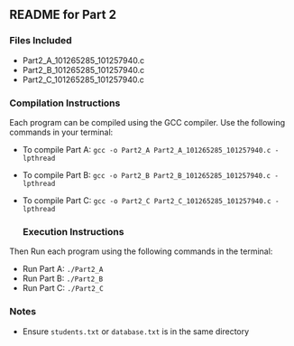 ## README for Part 2

### Files Included
- Part2_A_101265285_101257940.c
- Part2_B_101265285_101257940.c
- Part2_C_101265285_101257940.c

### Compilation Instructions

Each program can be compiled using the GCC compiler. Use the following commands in your terminal:

- To compile Part A:
  `gcc -o Part2_A Part2_A_101265285_101257940.c -lpthread`
- To compile Part B:
  `gcc -o Part2_B Part2_B_101265285_101257940.c -lpthread`
- To compile Part C:
  `gcc -o Part2_C Part2_C_101265285_101257940.c -lpthread`

  ### Execution Instructions

Then Run each program using the following commands in the terminal:

- Run Part A: `./Part2_A`
- Run Part B: `./Part2_B`
- Run Part C: `./Part2_C`

### Notes
- Ensure `students.txt` or `database.txt` is in the same directory
